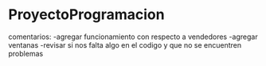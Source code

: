 # ProyectoProgramacion
comentarios: 
-agregar funcionamiento con respecto a vendedores
-agregar ventanas
-revisar si nos falta algo en el codigo y que no se encuentren problemas
